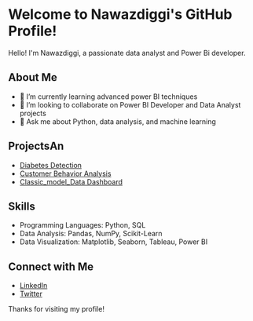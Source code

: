 # Welcome to Nawazdiggi's GitHub Profile!

Hello! I'm Nawazdiggi, a passionate data analyst and Power Bi developer.

## About Me
- 🌱 I’m currently learning advanced power BI techniques
- 👯 I’m looking to collaborate on Power BI  Developer and Data Analyst projects
- 💬 Ask me about Python, data analysis, and machine learning

## ProjectsAn
- [Diabetes Detection](https://github.com/your-repo-link)
- [Customer Behavior Analysis](https://github.com/Nawazdiggi/Power-bi-)
- [Classic_model_Data Dashboard](https://github.com/Nawazdiggi/Power-bi-project/blob/main/Classic_model_dashboard.png)

## Skills
- Programming Languages: Python, SQL
- Data Analysis: Pandas, NumPy, Scikit-Learn
- Data Visualization: Matplotlib, Seaborn, Tableau, Power BI

## Connect with Me
- [LinkedIn](https://www.linkedin.com/in/your-linkedin)
- [Twitter](https://twitter.com/your-twitter)

Thanks for visiting my profile!


<!---
Nawazdiggi/Nawazdiggi is a ✨ special ✨ repository because its `README.md` (this file) appears on your GitHub profile.
You can click the Preview link to take a look at your changes.
--->
